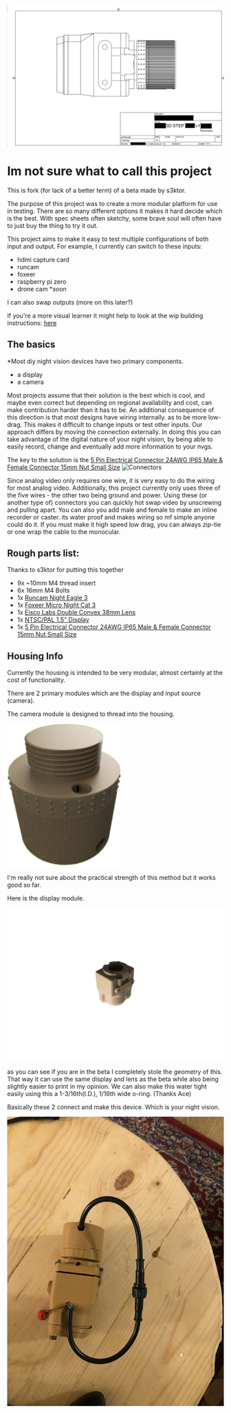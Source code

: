 
![alt text](https://github.com/burro-jockey/kennyvision/blob/main/Screenshot%202023-03-10%20193829.png?raw=true)
# Im not sure what to call this project
This is fork (for lack of a better term) of a beta made by s3ktor. 

The purpose of this project was to create a more modular platform for use in testing. There are so many different options it makes it hard decide which is the best. With spec sheets often sketchy, some brave soul will often have to just buy the thing to try it out. 

This project aims to make it easy to test multiple configurations of both input and output.
For example, I currently can switch to these inputs:
- hdmi capture card
- runcam
- foxeer
- raspberry pi zero
- drone cam  *<i>soon</i>

I can also swap outputs (more on this later?)

If you're a more visual learner it might help to look at the wip building instructions: [here](https://github.com/burro-jockey/kennyvision/blob/main/Page%201-merged.pdf)
## The basics

*Most diy night vision devices have two primary components.
- a display
- a camera

Most projects assume that their solution is the best which is cool, and maybe even correct but depending on regional availability and cost, can make contribution harder than it has to be. An additional consequence of this direction is that most designs have wiring internally. as to be more low-drag. This makes it difficult to change inputs or test other inputs. Our approach differs by moving the connection externally. In doing this you can take advantage of the digital nature of your night vision, by being able to easily record, change and eventually add more information to your nvgs.

The key to the solution is the  [5 Pin Electrical Connector 24AWG IP65 Male & Female Connector 15mm Nut Small Size](https://www.amazon.com/Hysmigor-Electrical-Connector-Extension-Outdoor/dp/B09NDWYJG8?th=1) 
![Connectors](https://m.media-amazon.com/images/I/61fWOq+JjCL._AC_SX679_.jpg)

Since analog video only requires one wire, it is very easy to do the wiring for most analog video. Additionally, this project currently only uses three of the five wires - the other two being ground and power. 
Using these (or another type of) connectors you can quickly hot swap video by unscrewing and pulling apart. You can also you add male and female to make an inline recorder or caster. its water proof and makes wiring so mf simple anyone could do it. If you must make it high speed low drag, you can always zip-tie or one wrap the cable to the monocular.

## Rough parts list:
Thanks to s3ktor for putting this together
 -  9x  ~10mm M4 thread insert
 -  6x  16mm M4 Bolts 
 - 1x  [Runcam Night Eagle 3](https://www.amazon.com/RunCam-Night-Camera-1000TVL-Support/dp/B09JVG2D5W?th=1)
 - 1x [Foxeer Micro Night Cat 3](https://www.amazon.com/Camera-Foxeer-1200TVL-Starlight-Version/dp/B08YJM6BY2/r%20ef=asc_df_B08YJM6BY2/?tag=hyprod-20&linkCode=df0&hvadid=532264129191&hvpos%20=&hvnetw=g&hvrand=18269617691742280319&hvpone=&hvptwo=&hvqmt=&hvdev=c&%20hvdvcmdl=&hvlocint=&hvlocphy=9015893&hvtargid=pla-1457765313588&psc=1) 
 - 1x [Eisco Labs Double Convex 38mm Lens](https://www.amazon.com/Eisco-Labs-Glass-Lenses-Diameter/dp/B01F9KXRX2/ref=asc_%20df_B01F9KXRX2/?tag=hyprod-20&linkCode=df0&hvadid=533569884196&hvpos=&hvne%20tw=g&hvrand=17421257220302603976&hvpone=&hvptwo=&hvqmt=&hvdev=c&hvdvcm%20dl=&hvlocint=&hvlocphy=9015893&hvtargid=pla-1433339617896&psc=1) 
- 1x [NTSC/PAL 1.5” Display](https://www.adafruit.com/product/910?gclid=CjwKCAiAuaKfBhBtEiwAht6H73BhqQJnrVt%20ZlSRwMnLciBqbX9lu-s3oQICrhE7PcoC5mKbb3_VwxRoCOs8QAvD_BwE) 
- 1x [5 Pin Electrical Connector 24AWG IP65 Male & Female Connector 15mm Nut Small Size](https://www.amazon.com/Hysmigor-Electrical-Connector-Extension-Outdoor/dp/B09NDWYJG8?th=1) 

## Housing Info
Currently the housing is intended to be very modular, almost certainly at the cost of functionality. 

There are 2 primary modules which are the display and input source (camera).

The camera module is designed to thread into the housing. 

![A low quality render of the camera module](https://github.com/burro-jockey/kennyvision/blob/main/assets_for_svgs/design-1d6498e2-0f23-4470-9448-55e2e745eac2.png?raw=true)

I'm really not sure about the practical strength of this method but it works good so far.

Here is the display module.

![render of display module](https://github.com/burro-jockey/kennyvision/blob/main/assets_for_svgs/kennyvision_2023-Apr-13_04-34-54AM-000_CustomizedView17057100467-removebg-preview%20-%20Copy.png?raw=true)

as you can see if you are in the beta I completely stole the geometry of this. That way it can use the same display and lens as the beta while also being slightly easier to print in my opinion. We can also make this water tight easily using this a 1-3/16th(I.D.),  1/16th wide o-ring. (Thanks Ace)

Basically these 2 connect and make this device. Which is your night vision.

![crude night vision device](https://raw.githubusercontent.com/burro-jockey/kennyvision/65cee863611397dc537811bfa0f7913ac8b36d72/assets_for_svgs/image0.jpeg)
